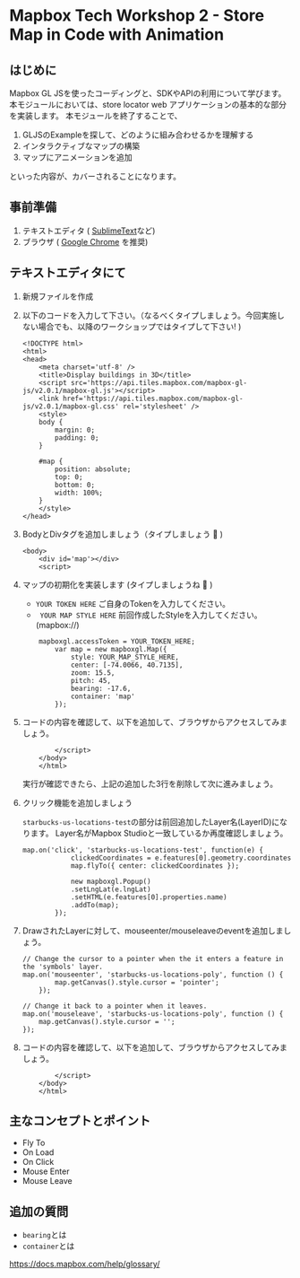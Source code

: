 # Mapbox Tech Workshop 2 - Store Map in Code with Animation

## はじめに

Mapbox GL JSを使ったコーディングと、SDKやAPIの利用について学びます。本モジュールにおいては、store locator web アプリケーションの基本的な部分を実装します。
本モジュールを終了することで、

1. GLJSのExampleを探して、どのように組み合わせるかを理解する
2. インタラクティブなマップの構築
3. マップにアニメーションを追加

といった内容が、カバーされることになります。

## 事前準備
1. テキストエディタ ( [SublimeText](https://www.sublimetext.com/)など)
2. ブラウザ ( [Google Chrome](https://www.google.com/chrome/) を推奨)

## テキストエディタにて
1. 新規ファイルを作成
1. 以下のコードを入力して下さい。（なるべくタイプしましょう。今回実施しない場合でも、以降のワークショップではタイプして下さい! )
    ```
    <!DOCTYPE html>
    <html>
    <head>
        <meta charset='utf-8' />
        <title>Display buildings in 3D</title>
        <script src='https://api.tiles.mapbox.com/mapbox-gl-js/v2.0.1/mapbox-gl.js'></script>
        <link href='https://api.tiles.mapbox.com/mapbox-gl-js/v2.0.1/mapbox-gl.css' rel='stylesheet' />
        <style>
        body {
            margin: 0;
            padding: 0;
        }

        #map {
            position: absolute;
            top: 0;
            bottom: 0;
            width: 100%;
        }
        </style>
    </head>
    ```

1. BodyとDivタグを追加しましょう（タイプしましょう 🙂 )
    ```
    <body>
        <div id='map'></div>
        <script>
    ```

1. マップの初期化を実装します (タイプしましょうね 🙂 )
      - `YOUR TOKEN HERE` ご自身のTokenを入力してください。
      - ` YOUR MAP STYLE HERE` 前回作成したStyleを入力してください。(mapbox://)
    ```
        mapboxgl.accessToken = YOUR_TOKEN_HERE;
            var map = new mapboxgl.Map({
                style: YOUR_MAP_STYLE_HERE,
                center: [-74.0066, 40.7135],
                zoom: 15.5,
                pitch: 45,
                bearing: -17.6,
                container: 'map'
            });
    ```

1. コードの内容を確認して、以下を追加して、ブラウザからアクセスしてみましょう。
    ```
            </script>
        </body>
        </html>
    ```
    実行が確認できたら、上記の追加した3行を削除して次に進みましょう。

1. クリック機能を追加しましょう

    `starbucks-us-locations-test`の部分は前回追加したLayer名(LayerID)になります。
    Layer名がMapbox Studioと一致しているか再度確認しましょう。

    ```
    map.on('click', 'starbucks-us-locations-test', function(e) {
                clickedCoordinates = e.features[0].geometry.coordinates
                map.flyTo({ center: clickedCoordinates });
                
                new mapboxgl.Popup()
                .setLngLat(e.lngLat)
                .setHTML(e.features[0].properties.name)
                .addTo(map);
            });
    ```
1. DrawされたLayerに対して、mouseenter/mouseleaveのeventを追加しましょう。
    ```
    // Change the cursor to a pointer when the it enters a feature in the 'symbols' layer.
    map.on('mouseenter', 'starbucks-us-locations-poly', function () {
            map.getCanvas().style.cursor = 'pointer';
        });

    // Change it back to a pointer when it leaves.
    map.on('mouseleave', 'starbucks-us-locations-poly', function () {
        map.getCanvas().style.cursor = '';
    });
    ```

1. コードの内容を確認して、以下を追加して、ブラウザからアクセスしてみましょう。
    ```
            </script>
        </body>
        </html>
    ```

## 主なコンセプトとポイント

- Fly To
- On Load
- On Click
- Mouse Enter
- Mouse Leave

## 追加の質問

- `bearing`とは
- `container`とは

https://docs.mapbox.com/help/glossary/
